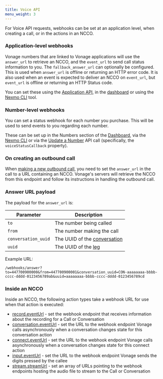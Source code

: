 ```yaml
---
title: Voice API
menu_weight: 3
---
```


For Voice API requests, webhooks can be set at an application level, when creating a call, or in the actions in an NCCO.

### Application-level webhooks

Vonage numbers that are linked to Vonage applications will use the `answer_url` to retrieve an NCCO, and the `event_url` to send call status information to you. The `fallback_answer_url` can optionally be configured. This is used when `answer_url` is offline or returning an HTTP error code. It is also used when an event is expected to deliver an NCCO on `event_url`, but `event_url` is offline or returning an HTTP Status code.

You can set these using the [Application API](/api/application), in the [dashboard](https://dashboard.nexmo.com) or using the [Nexmo CLI](https://github.com/nexmo/nexmo-cli) tool.

### Number-level webhooks

You can set a status webhook for each number you purchase. This will be used to send events to you regarding each number.

These can be set up in the Numbers section of the [Dashboard](https://dashboard.nexmo.com), via the [Nexmo CLI](https://github.com/nexmo/nexmo-cli) or via the [Update a Number](/api/developer/numbers#update-a-number) API call (specifically, the `voiceStatusCallback` property).

### On creating an outbound call

When [making a new outbound call](/voice/voice-api/code-snippets/make-an-outbound-call), you need to set the `answer_url` in the call to a URL containing an NCCO. Vonage's servers will retrieve the NCCO from this endpoint and follow its instructions in handling the outbound call.

### Answer URL payload

The payload for the `answer_url` is:

Parameter | Description
----|----
`to` | The number being called
`from` | The number making the call
`conversation_uuid` | The UUID of the [conversation](/voice/voice-api/guides/legs-conversations)
`uuid` | The UUID of the [leg](/voice/voice-api/guides/legs-conversations)

Example URL:

```
/webhooks/answer?to=447700900000&from=447700900001&conversation_uuid=CON-aaaaaaaa-bbbb-cccc-dddd-0123456789ab&uuid=aaaaaaaa-bbbb-cccc-dddd-0123456789cd
```

### Inside an NCCO

Inside an NCCO, the following action types take a webhook URL for use when that action is executed:

* [record.eventUrl](/voice/guides/ncco-reference#record) - set the webhook endpoint that receives information about the recording for a Call or Conversation
* [conversation.eventUrl](/voice/guides/ncco-reference#conversation) - set the URL to the webhook endpoint Vonage calls asynchronously when a conversation changes state for this conversation action
* [connect.eventUrl](/voice/guides/ncco-reference#connect) - set the URL to the webhook endpoint Vonage calls asynchronously when a conversation changes state for this connect action
* [input.eventUrl](/voice/guides/ncco-reference#input) - set the URL to the webhook endpoint Vonage sends the digits pressed by the callee
* [stream.streamUrl](/voice/guides/ncco-reference#stream) - set an array of URLs pointing to the webhook endpoints hosting the audio file to stream to the Call or Conversation
